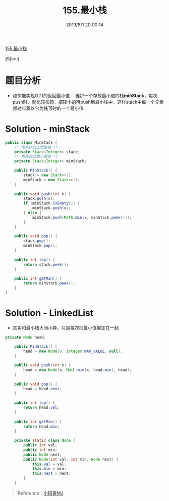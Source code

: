 ﻿---
title: 155.最小栈
categories:
- DSA
- Algorithm
- LeetCode
tags:
- stack
date: 2019/8/1 20:00:14
updated: 2020/12/10 12:00:14
---

[155.最小栈](https://leetcode-cn.com/problems/min-stack/)

@[toc]

# 题目分析
- 如何能实现O(1)的返回最小值：
维护一个存放最小值的栈**minStack**，每次push时，就比较栈顶，把较小的再push到最小栈中，这样stack中每一个元素都对应着以它为栈顶时的一个最小值
# Solution - minStack
```java
public class MinStack {
	/* 用来存放正常数据 */
	private Stack<Integer> stack;
	/* 用来存放最小数据 */
	private Stack<Integer> minStack;

	public MinStack() {
		stack = new Stack<>();
		minStack = new Stack<>();
	}
   
	public void push(int x) {
		stack.push(x);
		if (minStack.isEmpty()) {
			minStack.push(x);
		} else {
			minStack.push(Math.min(x, minStack.peek()));
		}
	}
   
	public void pop() {
		stack.pop();
		minStack.pop();
	}
   
	public int top() {
		return stack.peek();
	}
   
	public int getMin() {
		return minStack.peek();
	}
}
```

# Solution - LinkedList
- 其实和最小栈大同小异，只是每次把最小值绑定在一起

```java
private Node head;

	public MinStack() {
		head = new Node(0, Integer.MAX_VALUE, null);
	}
	
	public void push(int x) {
		head = new Node(x, Math.min(x, head.min), head);
	}
	
	public void pop() {
		head = head.next;
	}
	
	public int top() {
		return head.val;
	}
	
	public int getMin() {
		return head.min;
	}
	
	private static class Node {
		public int val;
		public int min;
		public Node next;
		public Node(int val, int min, Node next) {
			this.val = val;
			this.min = min;
			this.next = next;
		}
	}
```

> Reference：[小码哥MJ](https://space.bilibili.com/325538782/)

